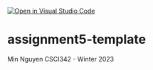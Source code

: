 [![Open in Visual Studio Code](https://classroom.github.com/assets/open-in-vscode-c66648af7eb3fe8bc4f294546bfd86ef473780cde1dea487d3c4ff354943c9ae.svg)](https://classroom.github.com/online_ide?assignment_repo_id=10060615&assignment_repo_type=AssignmentRepo)
# assignment5-template
Min Nguyen
CSCI342 - Winter 2023
